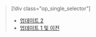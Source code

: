 > [!div class="op_single_selector"]
> * [업데이트 2](../articles/storsimple/storsimple-restore-from-backup-set-u2.md)
> * [업데이트 1 및 이전](../articles/storsimple/storsimple-restore-from-backup-set.md)
> 
> 


